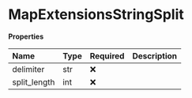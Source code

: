 # MapExtensionsStringSplit

**Properties**

| Name         | Type | Required | Description |
| :----------- | :--- | :------- | :---------- |
| delimiter    | str  | ❌       |             |
| split_length | int  | ❌       |             |

